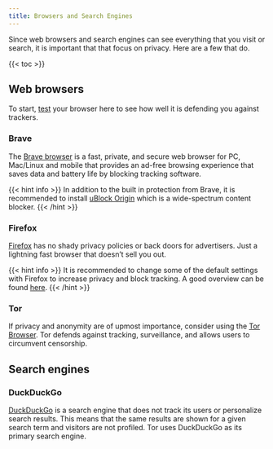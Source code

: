 ```yaml
---
title: Browsers and Search Engines
---
```


Since web browsers and search engines can see everything that you visit or search, it is important that that focus on privacy. Here are a few that do.


{{< toc >}}

## Web browsers
To start, [test](https://coveryourtracks.eff.org/) your browser here to see how well it is defending you against trackers.

### Brave
The [Brave browser](https://brave.com/) is a fast, private, and secure web browser for PC, Mac/Linux and mobile that provides an ad-free browsing experience that saves data and battery life by blocking tracking software.

{{< hint info >}}
In addition to the built in protection from Brave, it is recommended to install [uBlock Origin](https://ublockorigin.com/) which is a wide-spectrum content blocker.
{{< /hint >}}

### Firefox
[Firefox](https://www.mozilla.org/en-US/firefox/new/) has no shady privacy policies or back doors for advertisers. Just a lightning fast browser that doesn’t sell you out.

{{< hint info >}}
It is recommended to change some of the default settings with Firefox to increase privacy and block tracking. A good overview can be found [here](https://www.quippd.com/writing/2021/07/26/firefox-privacy-stop-hardening-love-strict-etp.html).
{{< /hint >}}

### Tor
If privacy and anonymity are of upmost importance, consider using the [Tor Browser](https://www.torproject.org/). Tor defends against tracking, surveillance, and allows users to circumvent censorship.

## Search engines

### DuckDuckGo
[DuckDuckGo](https://duckduckgo.com/) is a search engine that does not track its users or personalize search results. This means that the same results are shown for a given search term and visitors are not profiled. Tor uses DuckDuckGo as its primary search engine.
